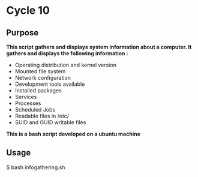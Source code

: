 
<h1> Cycle 10</h1>
<h2> Purpose</h2>

<b> This script gathers and displays system information about a computer. It gathers and displays the following information :</b> <br>

- Operating distribution and kernel version <br>
- Mounted file system <br>
- Network configuration <br>
- Development tools available <br>
- Installed packages <br>
- Services <br>
- Processes <br>
- Scheduled Jobs <br>
- Readable files in /etc/ <br>
- SUID and GUID writable files <br>

<b> This is a bash script developed on a ubuntu machine </b> <br>
<h2> Usage</h2>

$ bash infogathering.sh
